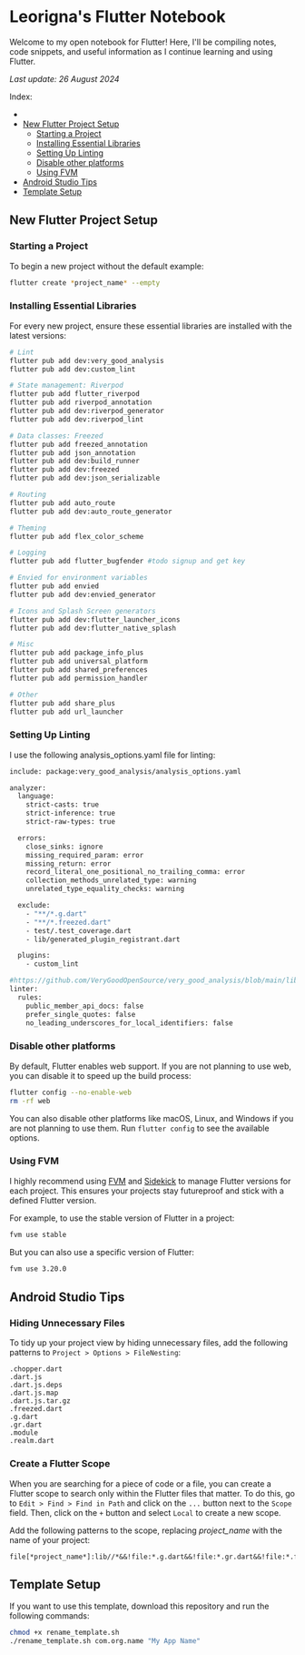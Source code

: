 # Leorigna's Flutter Notebook

Welcome to my open notebook for Flutter! Here, I'll be compiling notes, code
snippets, and useful information as I continue learning and using Flutter.

*Last update: 26 August 2024*

Index:

- 
- [New Flutter Project Setup](#new-flutter-project-setup)
    - [Starting a Project](#starting-a-project)
    - [Installing Essential Libraries](#installing-essential-libraries)
    - [Setting Up Linting](#setting-up-linting)
    - [Disable other platforms](#disable-other-platforms)
    - [Using FVM](#using-fvm)
- [Android Studio Tips](#android-studio-tips)
- [Template Setup](#template-setup)

## New Flutter Project Setup

### Starting a Project

To begin a new project without the default example:

```bash
flutter create *project_name* --empty
```

### Installing Essential Libraries

For every new project, ensure these essential libraries are installed with the
latest versions:

```bash
# Lint
flutter pub add dev:very_good_analysis
flutter pub add dev:custom_lint

# State management: Riverpod
flutter pub add flutter_riverpod
flutter pub add riverpod_annotation
flutter pub add dev:riverpod_generator
flutter pub add dev:riverpod_lint

# Data classes: Freezed
flutter pub add freezed_annotation
flutter pub add json_annotation
flutter pub add dev:build_runner
flutter pub add dev:freezed
flutter pub add dev:json_serializable

# Routing
flutter pub add auto_route
flutter pub add dev:auto_route_generator

# Theming
flutter pub add flex_color_scheme

# Logging 
flutter pub add flutter_bugfender #todo signup and get key

# Envied for environment variables
flutter pub add envied
flutter pub add dev:envied_generator

# Icons and Splash Screen generators
flutter pub add dev:flutter_launcher_icons
flutter pub add dev:flutter_native_splash

# Misc
flutter pub add package_info_plus
flutter pub add universal_platform
flutter pub add shared_preferences
flutter pub add permission_handler

# Other
flutter pub add share_plus
flutter pub add url_launcher
```

### Setting Up Linting

I use the following analysis_options.yaml file for linting:

```bash
include: package:very_good_analysis/analysis_options.yaml

analyzer:
  language:
    strict-casts: true
    strict-inference: true
    strict-raw-types: true

  errors:
    close_sinks: ignore
    missing_required_param: error
    missing_return: error
    record_literal_one_positional_no_trailing_comma: error
    collection_methods_unrelated_type: warning
    unrelated_type_equality_checks: warning

  exclude:
    - "**/*.g.dart"
    - "**/*.freezed.dart"
    - test/.test_coverage.dart
    - lib/generated_plugin_registrant.dart

  plugins:
    - custom_lint

#https://github.com/VeryGoodOpenSource/very_good_analysis/blob/main/lib/analysis_options.5.1.0.yaml
linter:
  rules:
    public_member_api_docs: false
    prefer_single_quotes: false
    no_leading_underscores_for_local_identifiers: false
```

### Disable other platforms

By default, Flutter enables web support. If you are not planning to use web, you
can disable it to speed up the build process:

```bash
flutter config --no-enable-web
rm -rf web
```

You can also disable other platforms like macOS, Linux, and Windows if you are
not planning to use them.
Run `flutter config` to see the available options.

### Using FVM

I highly recommend using [FVM](https://fvm.app/)
and [Sidekick](https://github.com/fluttertools/sidekick) to manage Flutter
versions for each project. This ensures your projects stay futureproof and stick
with a defined Flutter version.

For example, to use the stable version of Flutter in a project:

```bash
fvm use stable
```

But you can also use a specific version of Flutter:

```bash
fvm use 3.20.0
```

## Android Studio Tips

### Hiding Unnecessary Files

To tidy up your project view by hiding unnecessary files, add the following
patterns to `Project > Options > FileNesting`:

```
.chopper.dart
.dart.js
.dart.js.deps
.dart.js.map
.dart.js.tar.gz
.freezed.dart
.g.dart
.gr.dart
.module
.realm.dart
```

### Create a Flutter Scope

When you are searching for a piece of code or a file, you can create a Flutter
scope to search only within the Flutter files that matter. To do this, go
to `Edit > Find > Find in Path` and click on the `...` button next to
the `Scope` field. Then, click on the `+` button and select `Local` to create a
new scope.

Add the following patterns to the scope, replacing *project_name* with the name
of your project:

```
file[*project_name*]:lib//*&&!file:*.g.dart&&!file:*.gr.dart&&!file:*.freezed.dart 
```

## Template Setup
If you want to use this template, download this repository and run the following commands:

```bash
chmod +x rename_template.sh
./rename_template.sh com.org.name "My App Name"
```

